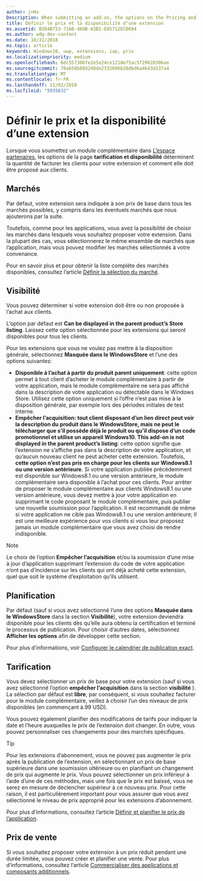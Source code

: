 ```yaml
---
author: jnHs
Description: When submitting an add-on, the options on the Pricing and availability page determine what to charge for your add-on and how it should be offered to customers.
title: Définir le prix et la disponibilité d’une extension
ms.assetid: B3D4B753-716B-460B-A3B1-ED5712ECD694
ms.author: wdg-dev-content
ms.date: 10/31/2018
ms.topic: article
keywords: Windows10, uwp, extensions, iap, prix
ms.localizationpriority: medium
ms.openlocfilehash: 6dc557306fe2e5e24ce1210e75ac5f29628306ae
ms.sourcegitcommit: 70ab58b88d248de2332096b20dbd6a4643d137a4
ms.translationtype: MT
ms.contentlocale: fr-FR
ms.lasthandoff: 11/02/2018
ms.locfileid: "5935632"
---
```

# <a name="set-add-on-pricing-and-availability"></a>Définir le prix et la disponibilité d’une extension

Lorsque vous soumettez un module complémentaire dans [L’espace partenaires](https://partner.microsoft.com/dashboard), les options de la page **tarification et disponibilité** déterminent la quantité de facturer les clients pour votre extension et comment elle doit être proposé aux clients.

## <a name="markets"></a>Marchés

Par défaut, votre extension sera indiquée à son prix de base dans tous les marchés possibles, y compris dans les éventuels marchés que nous ajouterons par la suite.

Toutefois, comme pour les applications, vous avez la possibilité de choisir les marchés dans lesquels vous souhaitez proposer votre extension. Dans la plupart des cas, vous sélectionnerez le même ensemble de marchés que l’application, mais vous pouvez modifier les marchés sélectionnés à votre convenance. 

Pour en savoir plus et pour obtenir la liste complète des marchés disponibles, consultez l’article [Définir la sélection du marché](define-pricing-and-market-selection.md).

## <a name="visibility"></a>Visibilité

Vous pouvez déterminer si votre extension doit être ou non proposée à l’achat aux clients. 

L’option par défaut est **Can be displayed in the parent product’s Store listing**. Laissez cette option sélectionnée pour les extensions qui seront disponibles pour tous les clients. 

Pour les extensions que vous ne voulez pas mettre à la disposition générale, sélectionnez **Masquée dans le WindowsStore** et l’une des options suivantes:

-   **Disponible à l’achat à partir du produit parent uniquement**: cette option permet à tout client d’acheter le module complémentaire à partir de votre application, mais le module complémentaire ne sera pas affiché dans la description de votre application ou détectable dans le Windows Store. Utilisez cette option uniquement si l’offre n’est pas mise à la disposition générale, par exemple lors des périodes initiales de test interne.
-   **Empêcher l’acquisition: tout client disposant d’un lien direct peut voir la description du produit dans le WindowsStore, mais ne peut le télécharger que s’il possède déjà le produit ou qu’il dispose d’un code promotionnel et utilise un appareil Windows10. This add-on is not displayed in the parent product’s listing**: cette option signifie que l’extension ne s’affiche pas dans la description de votre application, et qu’aucun nouveau client ne peut acheter cette extension. Toutefois, **cette option n’est pas pris en charge pour les clients sur Windows8.1 ou une version antérieure**. Si votre application publiée précédemment est disponible sur Windows8.1 ou une version antérieure, le module complémentaire sera disponible à l’achat pour ces clients. Pour arrêter de proposer le module complémentaire aux clients Windows8.1 ou une version antérieure, vous devez mettre à jour votre application en supprimant le code proposant le module complémentaire, puis publier une nouvelle soumission pour l’application. Il est recommandé de même si votre application ne cible pas Windows8.1 ou une version antérieure; Il est une meilleure expérience pour vos clients si vous leur proposez jamais un module complémentaire que vous avez choisi de rendre indisponible.
    
 > [!NOTE] 
 > Le choix de l’option **Empêcher l’acquisition** et/ou la soumission d’une mise à jour d’application supprimant l’extension du code de votre application n’ont pas d’incidence sur les clients qui ont déjà acheté cette extension, quel que soit le système d’exploitation qu’ils utilisent.


## <a name="schedule"></a>Planification

Par défaut (sauf si vous avez sélectionné l’une des options **Masquée dans le WindowsStore** dans la section **Visibilité**), votre extension deviendra disponible pour les clients dès qu’elle aura obtenu la certification et terminé le processus de publication. Pour choisir d’autres dates, sélectionnez **Afficher les options** afin de développer cette section. 

Pour plus d’informations, voir [Configurer le calendrier de publication exact](configure-precise-release-scheduling.md).


## <a name="pricing"></a>Tarification

Vous devez sélectionner un prix de base pour votre extension (sauf si vous avez sélectionné l’option **empêcher l’acquisition** dans la section **visibilité** ). La sélection par défaut est **libre**, par conséquent, si vous souhaitez facturer pour le module complémentaire, veillez à choisir l’un des niveaux de prix disponibles (en commençant à.99 USD).

Vous pouvez également planifier des modifications de tarifs pour indiquer la date et l’heure auxquelles le prix de l’extension doit changer. En outre, vous pouvez personnaliser ces changements pour des marchés spécifiques. 

> [!TIP]
> Pour les extensions d’abonnement, vous ne pouvez pas augmenter le prix après la publication de l’extension, en sélectionnant un prix de base supérieure dans une soumission ultérieure ou en planifiant un changement de prix qui augmente le prix. Vous pouvez sélectionner un prix inférieur à l’aide d’une de ces méthodes, mais une fois que le prix est baissé, vous ne serez en mesure de déclencher supérieur à ce nouveau prix. Pour cette raison, il est particulièrement important pour vous assurer que vous avez sélectionné le niveau de prix approprié pour les extensions d’abonnement. 

Pour plus d’informations, consultez l’article [Définir et planifier le prix de l’application](set-and-schedule-app-pricing.md).


## <a name="sale-pricing"></a>Prix de vente

Si vous souhaitez proposer votre extension à un prix réduit pendant une durée limitée, vous pouvez créer et planifier une vente. Pour plus d’informations, consultez l’article [Commercialiser des applications et composants additionnels](put-apps-and-add-ons-on-sale.md).



